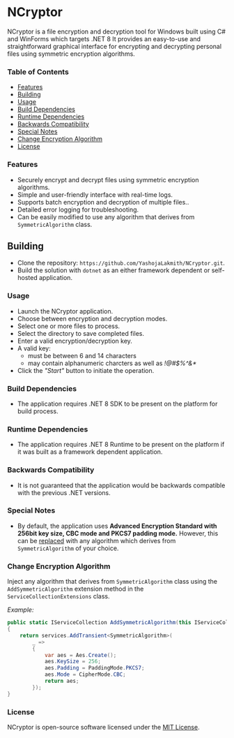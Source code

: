 # NCryptor

NCryptor is a file encryption and decryption tool for Windows built using C# and WinForms which targets .NET 8 It provides an easy-to-use and straightforward graphical interface for encrypting and decrypting personal files using symmetric encryption algorithms.

### Table of Contents
- [Features](#features)
- [Building](#building)
- [Usage](#usage)
- [Build Dependencies](#build-dependencies)
- [Runtime Dependencies](#runtime-dependencies)
- [Backwards Compatibility](#backwards-compatibility)
- [Special Notes](#notes)
- [Change Encryption Algorithm](#modifying-algorithm)
- [License](#license)

<a name="features"></a>
### Features
- Securely encrypt and decrypt files using symmetric encryption algorithms.
- Simple and user-friendly interface with real-time logs.
- Supports batch encryption and decryption of multiple files..
- Detailed error logging for troubleshooting.
- Can be easily modified to use any algorithm that derives from `SymmetricAlgorithm` class.

<a name="building"></a>
## Building

- Clone the repository: `https://github.com/YashojaLakmith/NCryptor.git`.
- Build the solution with `dotnet` as an either framework dependent or self-hosted application.

<a name="usage"></a>
### Usage
- Launch the NCryptor application.
- Choose between encryption and decryption modes.
- Select one or more files to process.
- Select the directory to save completed files.
- Enter a valid encryption/decryption key.
- A valid key:
	- must be between 6 and 14 characters
	- may contain alphanumeric charcters as well as _!@#$%^&*_
- Click the _"Start"_ button to initiate the operation.

<a name="build-dependencies"></a>
### Build Dependencies
- The application requires .NET 8 SDK to be present on the platform for build process.

<a name="runtime-dependencies"></a>
### Runtime Dependencies
- The application requires .NET 8 Runtime to be present on the platform if it was built as a framework dependent application.

<a name="backwards-compatibility"></a>
### Backwards Compatibility
- It is not guaranteed that the application would be backwards compatible with the previous .NET versions.

<a name="notes"></a>
### Special Notes
- By default, the application uses __Advanced Encryption Standard with 256bit key size, CBC mode and PKCS7 padding mode.__ However, this can be [replaced](#modifying-algorithm) with any algorithm which derives from `SymmetricAlgorithm` of your choice.

<a name="modifying-algorithm"></a>
### Change Encryption Algorithm
Inject any algorithm that derives from `SymmetricAlgorithm` class using the `AddSymmetricAlgorithm` extension method in the `ServiceCollectionExtensions` class.

_Example:_
```csharp
public static IServiceCollection AddSymmetricAlgorithm(this IServiceCollection services)
{
    return services.AddTransient<SymmetricAlgorithm>(
        _ =>
        {
            var aes = Aes.Create();
            aes.KeySize = 256;
            aes.Padding = PaddingMode.PKCS7;
            aes.Mode = CipherMode.CBC;
            return aes;
        });
}
```

<a name="license"></a>
### License
NCryptor is open-source software licensed under the [MIT License](license.txt).